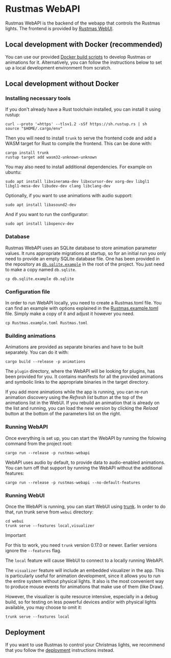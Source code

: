 Rustmas WebAPI
==============

Rustmas WebAPI is the backend of the webapp that controls the Rustmas lights. The frontend is
provided by [Rustmas WebUI](../webui/README.md).

Local development with Docker (recommended)
-------------------------------------------

You can use our provided [Docker build scripts](../docker/README.md) to develop
Rustmas or animations for it. Alternatively, you can follow the instructions
below to set up a local development environment from scratch.


Local development without Docker
--------------------------------

### Installing necessary tools

If you don't already have a Rust toolchain installed, you can install it using rustup:

```
curl --proto '=https' --tlsv1.2 -sSf https://sh.rustup.rs | sh
source "$HOME/.cargo/env"
```

Then you will need to install `trunk` to serve the frontend code and add
a WASM target for Rust to compile the frontend. This can be done with:

```
cargo install trunk
rustup target add wasm32-unknown-unknown
```

You may also need to install additional dependencies. For example on ubuntu:

```
sudo apt install libxinerama-dev libxcursor-dev xorg-dev libgl1 libgl1-mesa-dev libudev-dev clang libclang-dev
```

Optionally, if you want to use animations with audio support:

```
sudo apt install libasound2-dev
```

And if you want to run the configurator:

```
sudo apt install libopencv-dev
```

### Database

Rustmas WebAPI uses an SQLite database to store animation parameter values.
It runs appropriate migrations at startup, so for an initial run you only need
to provide an empty SQLite database file. One has been provided in the repository
as [`db.sqlite.example`](../db.sqlite.example) in the root of the project.
You just need to make a copy named `db.sqlite`.

```
cp db.sqlite.example db.sqlite
```

### Configuration file

In order to run WebAPI locally, you need to create a Rustmas.toml file.
You can find an example with options explained in the [Rustmas.example.toml](../Rustmas.example.toml)
file. Simply make a copy of it and adjust it however you need.

```
cp Rustmas.example.toml Rustmas.toml
```

### Building animations

Animations are provided as separate binaries and have to be built separately.
You can do it with:

```
cargo build --release -p animations
```

The `plugin` directory, where the WebAPI will be looking for plugins, has been
provided for you. It contains manifests for all the provided animations and symbolic
links to the appropriate binaries in the target directory.

If you add more animations while the app is running, you can re-run animation
discovery using the *Refresh list* button at the top of the animations list
in the WebUI. If you rebuild an animation that is already on the list and running,
you can load the new version by clicking the *Reload* button at the bottom
of the parameters list on the right.

### Running WebAPI

Once everything is set up, you can start the WebAPI by running the folowing command
from the project root:

```
cargo run --release -p rustmas-webapi
```

WebAPI uses audio by default, to provide data to audio-enabled animations.
You can turn off that support by running the WebAPI without the additional
features:

```
cargo run --release -p rustmas-webapi --no-default-features
```

### Running WebUI

Once the WebAPI is running, you can start WebUI using [trunk](https://trunkrs.dev/).
In order to do that, run trunk serve from `webui` directory:

```
cd webui
trunk serve --features local,visualizer
```

> [!IMPORTANT]
> For this to work, you need `trunk` version 0.17.0 or newer. Earlier versions
> ignore the `--features` flag.

The `local` feature will cause WebUI to connect to a locally running WebAPI.

The `visualizer` feature will include an embedded visualizer in the app.
This is particularly useful for animation development, since it allows you to
run the entire system without physical lights. It also is the most convenient
way to produce mouse events for animations that make use of them (like Draw).

However, the visualizer is quite resource intensive, especially in a debug build,
so for testing on less powerful devices and/or with physical lights available,
you may choose to omit it:

```
trunk serve --features local
```

Deployment
----------

If you want to use Rustmas to control your Christmas lights, we recommend that you follow
the [deployment](DEPLOYMENT.md) instructions instead.
